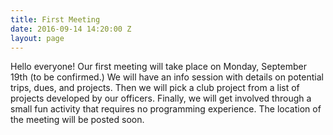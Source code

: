 ```yaml
---
title: First Meeting
date: 2016-09-14 14:20:00 Z
layout: page
---
```


Hello everyone! Our first meeting will take place on Monday, September 19th (to be confirmed.) We will have an info session with details on potential trips, dues, and projects. Then we will pick a club project from a list of projects developed by our officers. Finally, we will get involved through a small fun activity that requires no programming experience. The location of the meeting will be posted soon.